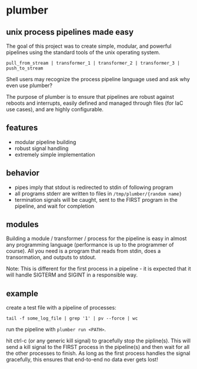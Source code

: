 # plumber
## unix process pipelines made easy

The goal of this project was to create simple, modular, and powerful pipelines using the standard tools of the unix operating system.

```pull_from_stream | transformer_1 | transformer_2 | transformer_3 | push_to_stream```

Shell users may recognize the process pipeline language used and ask why even use plumber?

The purpose of plumber is to ensure that pipelines are robust against reboots and interrupts, easily defined and managed through files (for IaC use cases), and are highly configurable.

## features
- modular pipeline building
- robust signal handling
- extremely simple implementation

## behavior
- pipes imply that stdout is redirected to stdin of following program
- all programs stderr are written to files in ```/tmp/plumber/{random name}```
- termination signals will be caught, sent to the FIRST program in the pipeline, and wait for completion

## modules
Building a module / transformer / process for the pipeline is easy in almost any programming language (performance is up to the programmer of course). All you need is a program that reads from stdin, does a transormation, and outputs to stdout.

Note: This is different for the first process in a pipeline - it is expected that it will handle SIGTERM and SIGINT in a responsible way.

## example
create a test file with a pipeline of processes:
```
tail -f some_log_file | grep '1' | pv --force | wc
```

run the pipeline with ```plumber run <PATH>```.

hit ctrl-c (or any generic kill signal) to gracefully stop the pipline(s). This will send a kill signal to the FIRST process in the pipeline(s) and then wait for all the other processes to finish. As long as the first process handles the signal gracefully, this ensures that end-to-end no data ever gets lost!
